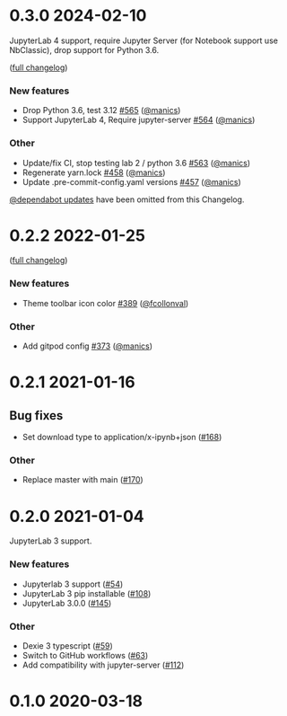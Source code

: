 # 0.3.0 2024-02-10

JupyterLab 4 support, require Jupyter Server (for Notebook support use NbClassic), drop support for Python 3.6.

([full changelog](https://github.com/manics/jupyter-offlinenotebook/compare/v0.2.2...v0.3.0))

### New features

- Drop Python 3.6, test 3.12 [#565](https://github.com/manics/jupyter-offlinenotebook/pull/565) ([@manics](https://github.com/manics))
- Support JupyterLab 4, Require jupyter-server [#564](https://github.com/manics/jupyter-offlinenotebook/pull/564) ([@manics](https://github.com/manics))

### Other

- Update/fix CI, stop testing lab 2 / python 3.6 [#563](https://github.com/manics/jupyter-offlinenotebook/pull/563) ([@manics](https://github.com/manics))
- Regenerate yarn.lock [#458](https://github.com/manics/jupyter-offlinenotebook/pull/458) ([@manics](https://github.com/manics))
- Update .pre-commit-config.yaml versions [#457](https://github.com/manics/jupyter-offlinenotebook/pull/457) ([@manics](https://github.com/manics))

[@dependabot updates](https://github.com/manics/jupyter-offlinenotebook/pulls?q=is%3Apr+author%3Aapp%2Fdependabot+) have been omitted from this Changelog.

# 0.2.2 2022-01-25

([full changelog](https://github.com/manics/jupyter-offlinenotebook/compare/v0.2.1...v0.2.2))

### New features

- Theme toolbar icon color [#389](https://github.com/manics/jupyter-offlinenotebook/pull/389) ([@fcollonval](https://github.com/fcollonval))

### Other

- Add gitpod config [#373](https://github.com/manics/jupyter-offlinenotebook/pull/373) ([@manics](https://github.com/manics))

# 0.2.1 2021-01-16

## Bug fixes

- Set download type to application/x-ipynb+json ([#168](https://github.com/manics/jupyter-offlinenotebook/pull/168))

### Other

- Replace master with main ([#170](https://github.com/manics/jupyter-offlinenotebook/pull/170))

# 0.2.0 2021-01-04

JupyterLab 3 support.

### New features

- Jupyterlab 3 support ([#54](https://github.com/manics/jupyter-offlinenotebook/pull/54))
- JupyterLab 3 pip installable ([#108](https://github.com/manics/jupyter-offlinenotebook/pull/108))
- JupyterLab 3.0.0 ([#145](https://github.com/manics/jupyter-offlinenotebook/pull/145))

### Other

- Dexie 3 typescript ([#59](https://github.com/manics/jupyter-offlinenotebook/pull/59))
- Switch to GitHub workflows ([#63](https://github.com/manics/jupyter-offlinenotebook/pull/63))
- Add compatibility with jupyter-server ([#112](https://github.com/manics/jupyter-offlinenotebook/pull/112))

# 0.1.0 2020-03-18
